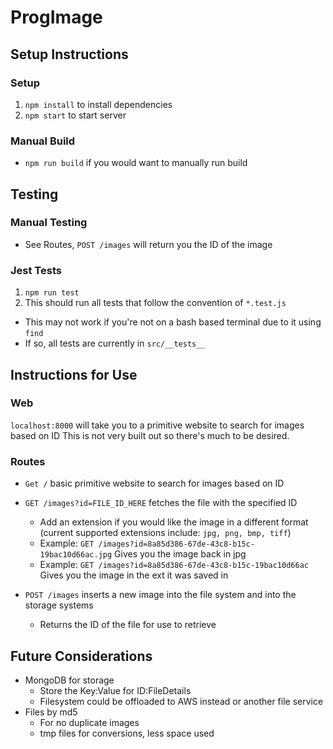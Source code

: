 # ProgImage
## Setup Instructions
### Setup
1. `npm install` to install dependencies
2. `npm start` to start server

### Manual Build
* `npm run build` if you would want to manually run build

## Testing
### Manual Testing
* See Routes, `POST /images` will return you the ID of the image

### Jest Tests
1. `npm run test`
2. This should run all tests that follow the convention of `*.test.js`
* This may not work if you're not on a bash based terminal due to it using `find`
* If so, all tests are currently in `src/__tests__`

## Instructions for Use
### Web
`localhost:8000` will take you to a primitive website to search for images based on ID
This is not very built out so there's much to be desired.

### Routes
* `Get /` basic primitive website to search for images based on ID

* `GET /images?id=FILE_ID_HERE` fetches the file with the specified ID
  * Add an extension if you would like the image in a different format (current supported extensions include: `jpg, png, bmp, tiff`)
  * Example: `GET /images?id=8a85d386-67de-43c8-b15c-19bac10d66ac.jpg` Gives you the image back in jpg
  * Example: `GET /images?id=8a85d386-67de-43c8-b15c-19bac10d66ac` Gives you the image in the ext it was saved in

* `POST /images` inserts a new image into the file system and into the storage systems
  * Returns the ID of the file for use to retrieve

## Future Considerations
* MongoDB for storage
  * Store the Key:Value for ID:FileDetails
  * Filesystem could be offloaded to AWS instead or another file service
* Files by md5
  * For no duplicate images
  * tmp files for conversions, less space used